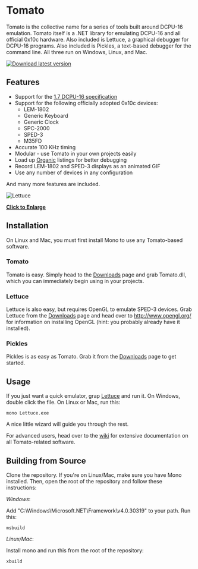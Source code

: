 # Tomato

Tomato is the collective name for a series of tools built around DCPU-16 emulation. Tomato
itself is a .NET library for emulating DCPU-16 and all official 0x10c hardware. Also included
is Lettuce, a graphical debugger for DCPU-16 programs. Also included is Pickles, a text-based
debugger for the command line. All three run on Windows, Linux, and Mac.

[![Download latest version](http://i.imgur.com/cMhpN.png)](https://github.com/SirCmpwn/Tomato/downloads)

## Features

* Support for the [1.7 DCPU-16 specification](http://pastebin.com/raw.php?i=Q4JvQvnM)
* Support for the following officially adopted 0x10c devices:
  * LEM-1802
  * Generic Keyboard
  * Generic Clock
  * SPC-2000
  * SPED-3
  * M35FD
* Accurate 100 KHz timing
* Modular - use Tomato in your own projects easily
* Load up [Organic](https://github.com/SirCmpwn/Organic) listings for better debugging
* Record LEM-1802 and SPED-3 displays as an animated GIF
* Use any number of devices in any configuration

And many more features are included.

![Lettuce](http://i.imgur.com/rIGZ2.png)

**[Click to Enlarge](http://i.imgur.com/rIGZ2.png)**

## Installation

On Linux and Mac, you must first install Mono to use any Tomato-based software.

### Tomato

Tomato is easy. Simply head to the [Downloads](https://github.com/SirCmpwn/Tomato/downloads)
page and grab Tomato.dll, which you can immediately begin using in your projects.

### Lettuce

Lettuce is also easy, but requires OpenGL to emulate SPED-3 devices. Grab Lettuce from the
[Downloads](https://github.com/SirCmpwn/Tomato/downloads) page and head over to
http://www.opengl.org/ for information on installing OpenGL (hint: you probably already have
it installed).

### Pickles

Pickles is as easy as Tomato. Grab it from the
[Downloads](https://github.com/SirCmpwn/Tomato/downloads) page to get started.

## Usage

If you just want a quick emulator, grap [Lettuce](https://github.com/SirCmpwn/Tomato/downloads)
and run it. On Windows, double click the file. On Linux or Mac, run this:

    mono Lettuce.exe

A nice little wizard will guide you through the rest.

For advanced users, head over to the [wiki](https://github.com/SirCmpwn/Tomato/wiki) for
extensive documentation on all Tomato-related software.

## Building from Source

Clone the repository. If you're on Linux/Mac, make sure you have Mono installed. Then, open
the root of the repository and follow these instructions:

*Windows*:

Add "C:\Windows\Microsoft.NET\Framework\v4.0.30319" to your path. Run this:

    msbuild

*Linux/Mac*:

Install mono and run this from the root of the repository:

    xbuild

